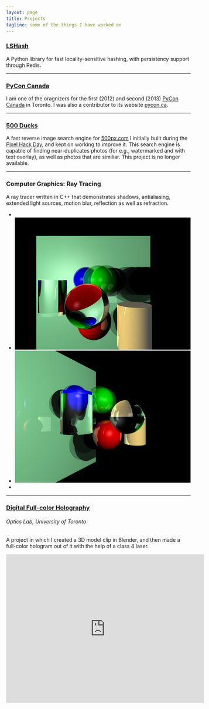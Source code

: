 ```yaml
---
layout: page
title: Projects
tagline: some of the things I have worked on
---
```


### [LSHash](https://github.com/kayzhu/LSHash)
A Python library for fast locality-sensitive hashing, with persistency support
through Redis.

- - -

### [PyCon Canada](http://pycon.ca)
I am one of the oragnizers for the first (2012) and second (2013)
[PyCon Canada](http://pycon.ca) in Toronto. I was also a contributor to its website
[pycon.ca](https://github.com/pyconca/pyconca).

- - -

### [500 Ducks](http://500ducks.com)
A fast reverse image search engine for [500px.com](http://500px.com) I
initially built during the [Pixel Hack Day](http://pixelhackday.com), and kept
on working to improve it. This search engine is capable of finding
near-duplicates photos (for e.g., watermarked and with text overlay), as well
as photos that are similiar. This project is no longer available.

- - -

### Computer Graphics: Ray Tracing
A ray tracer written in C++ that demonstrates shadows, antialiasing, extended
light sources, motion blur, reflection as well as refraction.

<ul class="thumbnails">
  <li class="span05">&nbsp;</li>
  <li class="span3">
    <a data-toggle="modal" href="#img1" class="thumbnail">
        <img src="/assets/img/ray-tracing-1.jpg" alt="thumbnail1" title="thumbnail 1" />
    </a>
  </li>
  <li class="span3">
    <a data-toggle="modal" href="#img2" class="thumbnail">
        <img src="/assets/img/ray-tracing-2.jpg" alt="thumbnail2" title="thumbnail 2" />
    </a>
  </li>
  <li class="span05">&nbsp;</li>
</ul>

<div class="modal fade" id="img1" style="display:none;">
    <img class="thumbnail" src="/assets/img/ray-tracing-1.jpg" width="550" alt="image1" title="Image 1" />
</div>
<div class="modal fade" id="img2" style="display:none;">
    <img class="thumbnail" src="/assets/img/ray-tracing-2.jpg" width="550" alt="image2" title="Image 2" />
</div>

- - -

### [Digital Full-color Holography](https://vimeo.com/33199683)

###### Optics Lab, University of Toronto

A project in which I created a 3D model clip in Blender, and then made a
full-color hologram out of it with the help of a class 4 laser.


<iframe src="http://player.vimeo.com/video/33199683?title=0&amp;byline=0&amp;portrait=0&amp;badge=0&amp;color=ffffff" width="540" height="405" frameborder="0" webkitAllowFullScreen="true" mozallowfullscreen="true" allowFullScreen="true">&nbsp;</iframe>
